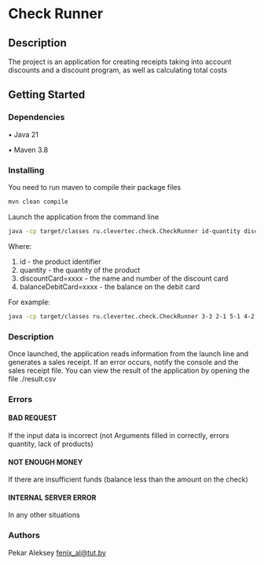 # Check Runner

## Description

The project is an application for creating receipts taking into account discounts and a discount program, as well as calculating total costs

## Getting Started

### Dependencies

•  Java 21

•  Maven 3.8


### Installing

You need to run maven to compile their package files

```bash
mvn clean compile 
```

Launch the application from the command line

```bash
java -cp target/classes ru.clevertec.check.CheckRunner id-quantity discountCard=xxxx balanceDebitCard=xxxx
```

Where:
1) id - the product identifier
2) quantity - the quantity of the product
3) discountCard=xxxx - the name and number of the discount card
4) balanceDebitCard=xxxx - the balance on the debit card

For example:
```bash
java -cp target/classes ru.clevertec.check.CheckRunner 3-3 2-1 5-1 4-2 2-2 discountCard=2222 balanceDebitCard=1000
```

### Description

Once launched, the application reads information from the launch line and generates a sales receipt. If an error occurs, notify the console and the sales receipt file.
You can view the result of the application by opening the file ./result.csv

### Errors

#### BAD REQUEST
If the input data is incorrect (not
Arguments filled in correctly, errors
quantity, lack of products)
#### NOT ENOUGH MONEY
If there are insufficient funds (balance
less than the amount on the check)
#### INTERNAL SERVER ERROR
In any other situations

### Authors


Pekar Aleksey
fenix_al@tut.by

